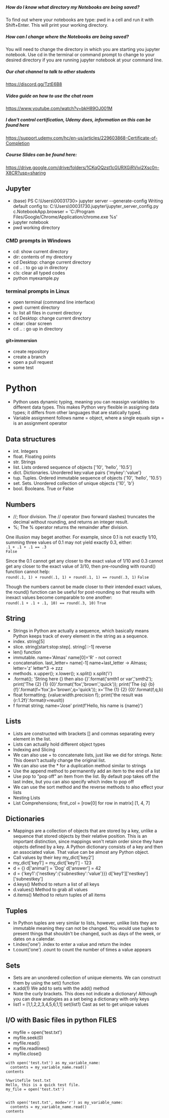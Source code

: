 ##### How do I know what directory my Notebooks are being saved?
To find out where your notebooks are type: pwd in a cell and run it with Shift+Enter. This will print your working directory.

##### How can I change where the Notebooks are being saved?
You will need to change the directory in which you are starting you jupyter notebook. Use cd in the terminal or command prompt to change to your desired directory if you are running jupyter notebook at your command line.

##### Our chat channel to talk to other students
https://discord.gg/TztE6B8
  
##### Video guide on how to use the chat room
https://www.youtube.com/watch?v=bkH89OJ001M 

##### I don't control certification, Udemy does, information on this can be found here
https://support.udemy.com/hc/en-us/articles/229603868-Certificate-of-Completion

##### Course Slides can be found here:
https://drive.google.com/drive/folders/1CKqOQzst1cGURXGiRVivi2Xsc0n-X8CR?usp=sharing


## Jupyter
* (base) PS C:\Users\00031730> jupyter server --generate-config
Writing default config to: C:\Users\00031730\.jupyter\jupyter_server_config.py
c.NotebookApp.browser = 'C:/Program Files/Google/Chrome/Application/chrome.exe %s'
* jupyter notebook
* pwd working directory


### CMD prompts in Windows
* cd: show current directory
* dir:  contents of my directory
* cd Desktop: change current directory
* cd .. : to go up in directory
* cls: clear all typed codes
* python myexample.py

### terminal prompts in Linux
* open terminal (command line interface)
* pwd: current directory
* ls: list all files in current directory
* cd Desktop: change current directory
* clear: clear screen
* cd .. : go up in directory

#### git+immersion
* create repository
* create a branch
* open a pull request
* some test

# Python
* Python uses dynamic typing, meaning you can reassign variables to different data types. This makes Python very flexible in assigning data types; it differs from other languages that are statically typed.
* Variable assignment follows name = object, where a single equals sign = is an assignment operator

## Data structures
* int. Integers
* float. Floating points
* str. Strings
* list. Lists ordered sequence of objects ['10', 'hello', '10.5']
* dict. Dictionaries. Unordered key:value pairs {'mykey':'value'}
* tup. Tuples. Ordered immutable sequence of objects ('10', 'hello', '10.5')
* set. Sets. Unordered collection of unique objects {'10', 'b'}
* bool. Booleans. True or False

## Numbers
* //; floor division. The // operator (two forward slashes) truncates the decimal without rounding, and returns an integer result.
* %; The % operator returns the remainder after division.

One illusion may beget another. For example, since 0.1 is not exactly 1/10, summing three values of 0.1 may not yield exactly 0.3, either:          
`.1 + .1 + .1 == .3`     
`False`

Since the 0.1 cannot get any closer to the exact value of 1/10 and 0.3 cannot get any closer to the exact value of 3/10, then pre-rounding with round() function cannot help:             
`round(.1, 1) + round(.1, 1) + round(.1, 1) == round(.3, 1)`
`False`           

Though the numbers cannot be made closer to their intended exact values, the round() function can be useful for post-rounding so that results with inexact values become comparable to one another:           
`round(.1 + .1 + .1, 10) == round(.3, 10)`
`True`

## String
* Strings in Python are actually a sequence, which basically means Python keeps track of every element in the string as a sequence.
* index. string[5]
* slice. string[start:stop:step]. string[::-1] reverse
* len() function
* immutable. name='Almas' name[0]='R' - not correct
* concatenation. last_letter= name[-1] name+last_letter -> Almass; letter='z' letter*3 -> zzz
* methods. x.upper(); x.lower(); x.split() x.split('i')
* .format(); 'String here {} then also {}'.format('smth1 or var','smth2'); print('The {2} {1} {0}'.format('fox','brown','quick')); print('The {q} {b} {f}'.format(f='fox',b='brown',q='quick')); x='The {1} {2} {0}'.format(f,q,b)
* float formatting; {value:width.precision f}; print('the result was {r:1.2f}'.format(r=reuslt))
* f format string; name='Jose' print(f'Hello, his name is {name}')

## Lists
* Lists are constructed with brackets [] and commas separating every element in the list.
* Lists can actually hold different object types
* Indexing and Slicing
* We can also use + to concatenate lists, just like we did for strings. Note: This doesn't actually change the original list.
* We can also use the * for a duplication method similar to strings
* Use the append method to permanently add an item to the end of a list
* Use pop to "pop off" an item from the list. By default pop takes off the last index, but you can also specify which index to pop off
* We can use the sort method and the reverse methods to also effect your lists
* Nesting Lists
* List Comprehensions; first_col = [row[0] for row in matrix] [1, 4, 7]

## Dictionaries
* Mappings are a collection of objects that are stored by a key, unlike a sequence that stored objects by their relative position. This is an important distinction, since mappings won't retain order since they have objects defined by a key. A Python dictionary consists of a key and then an associated value. That value can be almost any Python object.
* Call values by their key my_dict['key2']
* my_dict['key1'] = my_dict['key1'] - 123
* d = {} d['animal'] = 'Dog' d['answer'] = 42
* d = {'key1':{'nestkey':{'subnestkey':'value'}}} d['key1']['nestkey']['subnestkey']
* d.keys() Method to return a list of all keys 
* d.values() Method to grab all values
* d.items() Method to return tuples of all items

## Tuples
* In Python tuples are very similar to lists, however, unlike lists they are immutable meaning they can not be changed. You would use tuples to present things that shouldn't be changed, such as days of the week, or dates on a calendar.
* t.index('one') .index to enter a value and return the index
* t.count('one') .count to count the number of times a value appears

## Sets
* Sets are an unordered collection of unique elements. We can construct them by using the set() function
* x.add(1) We add to sets with the add() method
* Note the curly brackets. This does not indicate a dictionary! Although you can draw analogies as a set being a dictionary with only keys
* list1 = [1,1,2,2,3,4,5,6,1,1] set(list1) Cast as set to get unique values

## I/O with Basic files in python FILES
* myfile = open('test.txt')
* myfile.seek(0)
* myfile.read()
* myfile.readlines()
* myfile.close()
~~~
with open('test.txt') as my_variable_name:
  contents = my_variable_name.read()
contents  
~~~

~~~
%%writefile test.txt
Hello, this is a quick test file.
my_file = open('test.txt')


with open('test.txt', mode='r') as my_variable_name:
  contents = my_variable_name.read()
contents  
~~~
